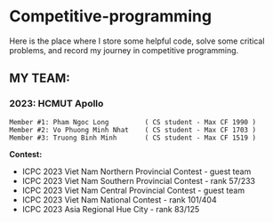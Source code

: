 # **Competitive-programming**
Here is the place where I store some helpful code, solve some critical problems, and record my journey in competitive programming.

## **MY TEAM:**
  ### 2023: HCMUT Apollo
    Member #1: Pham Ngoc Long         ( CS student - Max CF 1990 )
    Member #2: Vo Phuong Minh Nhat    ( CS student - Max CF 1703 )
    Member #3: Truong Binh Minh       ( CS student - Max CF 1519 )
  **Contest:** <br/>
   -  ICPC 2023 Viet Nam Northern Provincial Contest - guest team  </br>
   -  ICPC 2023 Viet Nam Southern Provincial Contest - rank 57/233 </br>
   -  ICPC 2023 Viet Nam Central Provincial Contest - guest team </br>
   -  ICPC 2023 Viet Nam National Contest - rank 101/404 </br>
   -  ICPC 2023 Asia Regional Hue City - rank 83/125 </br>

